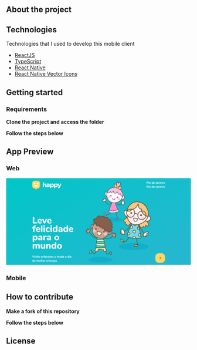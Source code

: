 ## About the project

## Technologies

Technologies that I used to develop this mobile client

- [ReactJS](https://reactjs.org/)
- [TypeScript](https://www.typescriptlang.org/)
- [React Native](https://reactnative.dev/)
- [React Native Vector Icons](https://github.com/oblador/react-native-vector-icons)

## Getting started

### Requirements


**Clone the project and access the folder**


**Follow the steps below**

## App Preview

### Web 

![alt text](https://github.com/cgalmeida/NLW03/blob/main/previewimgs/appPreview.png?raw=true)



### Mobile

## How to contribute

**Make a fork of this repository**



**Follow the steps below**



## License

